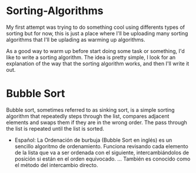 # Sorting-Algorithms

My first attempt was trying to do something cool using differents types of sorting but for now, this is just a place where I'll be uploading many sorting algorithms that I'll be uplading as warming up algorithms.

As a good way to warm up before start doing some task or something, I'd like to write a sorting algorithm. The idea is pretty simple, I look for an explanation of the way that the sorting algorithm works, and then I'll write it out.

# Bubble Sort
Bubble sort, sometimes referred to as sinking sort, is a simple sorting algorithm that repeatedly steps through the list, compares adjacent elements and swaps them if they are in the wrong order. The pass through the list is repeated until the list is sorted.
* Español:
La Ordenación de burbuja (Bubble Sort en inglés) es un sencillo algoritmo de ordenamiento. Funciona revisando cada elemento de la lista que va a ser ordenada con el siguiente, intercambiándolos de posición si están en el orden equivocado. ... También es conocido como el método del intercambio directo.
